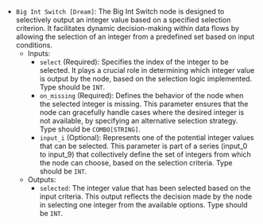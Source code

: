 - `Big Int Switch [Dream]`: The Big Int Switch node is designed to selectively output an integer value based on a specified selection criterion. It facilitates dynamic decision-making within data flows by allowing the selection of an integer from a predefined set based on input conditions.
    - Inputs:
        - `select` (Required): Specifies the index of the integer to be selected. It plays a crucial role in determining which integer value is output by the node, based on the selection logic implemented. Type should be `INT`.
        - `on_missing` (Required): Defines the behavior of the node when the selected integer is missing. This parameter ensures that the node can gracefully handle cases where the desired integer is not available, by specifying an alternative selection strategy. Type should be `COMBO[STRING]`.
        - `input_i` (Optional): Represents one of the potential integer values that can be selected. This parameter is part of a series (input_0 to input_9) that collectively define the set of integers from which the node can choose, based on the selection criteria. Type should be `INT`.
    - Outputs:
        - `selected`: The integer value that has been selected based on the input criteria. This output reflects the decision made by the node in selecting one integer from the available options. Type should be `INT`.
